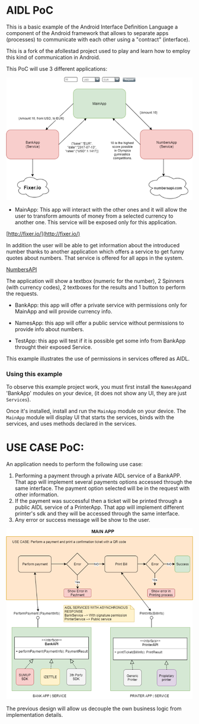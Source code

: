 # AIDL PoC

This is a basic example of the Android Interface Definition Language a component of the Android framework
that allows to separate apps (processes) to communicate with each other using a "contract" (interface).

This is a fork of the afollestad project used to play and learn how to employ this kind of communication in Android.

This PoC will use 3 different applications:

<p align="center">
  <img src="https://github.com/elloza/AIDL-PoC/blob/master/images/AIDL.png">
</p>

- MainApp: This app will interact with the other ones and it will allow the user to transform amounts of money from a selected currency to another one. This service will be exposed only for this application.

[http://fixer.io/](http://fixer.io/)

In addition the user will be able to get information about the introduced number thanks to another application which offers a service to get funny quotes about numbers. That service is offered for all apps in the system.

[NumbersAPI](http://numbersapi.com/)

The application will show a textbox (numeric for the number), 2 Spinners (with currency codes), 2 textboxes for the results and 1 button to perform the requests.

- BankApp: this app will offer a private service with permissions only for MainApp and will provide currency info.

- NamesApp: this app will offer a public service without permissions to provide info about numbers.

- TestApp: this app will test if it is possible get some info from BankApp throught their exposed Service.

This example illustrates the use of permissions in services offered as AIDL.

### Using this example

To observe this example project work, you must first install the `NamesApp`and 'BankApp' modules on your device, 
(it does not show any UI, they are just `Services`). 

Once it's installed, install and run the `MainApp` module on your device. The `MainApp` module will display UI that starts the services, binds with the services, and uses methods declared in the services.


# USE CASE PoC:

An application needs to perform the following use case:

1. Performing a payment through a private AIDL service of a BankAPP. That app will implement several payments options accessed through the same interface. The payment option selected will be in the request with other information.
2. If the payment was successful then a ticket will be printed through a public AIDL service of a PrinterApp. That app will implement different printer's sdk and they will be accessed through the same interface.
3. Any error or success message will be show to the user.

<p align="center">
  <img src="https://github.com/elloza/AIDL-PoC/blob/master/images/AIDL Diagram USE CASE.png">
</p>

The previous design will allow us decouple the own business logic from implementation details.


